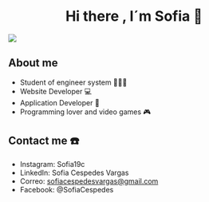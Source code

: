 <div align = "center">
<h1 align = "center">Hi there , I´m Sofia 👋</h1>
</div>
<img src= "imagenes/encabezadosofia.jpg"/>

## About me 
- Student of engineer system 👩🏻‍💻
- Website Developer  💻 
- Application Developer 📲
- Programming lover and video games 🎮

## Contact me ☎️
- Instagram: Sofia19c
- LinkedIn: Sofia Cespedes Vargas
- Correo: sofiacespedesvargas@gmail.com
- Facebook: @SofiaCespedes
<!--
**Sofia19c/Sofia19c** is a ✨ _special_ ✨ repository because its `README.md` (this file) appears on your GitHub profile.

Here are some ideas to get you started:

- 🔭 I’m currently working on ...
- 🌱 I’m currently learning ...
- 👯 I’m looking to collaborate on ...
- 🤔 I’m looking for help with ...
- 💬 Ask me about ...
- 📫 How to reach me: ...
- 😄 Pronouns: ...
- ⚡ Fun fact: ...
-->
